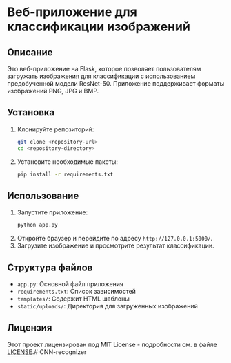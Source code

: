 # Веб-приложение для классификации изображений

## Описание
Это веб-приложение на Flask, которое позволяет пользователям загружать изображения для классификации с использованием предобученной модели ResNet-50. Приложение поддерживает форматы изображений PNG, JPG и BMP.

## Установка
1. Клонируйте репозиторий:
   ```bash
   git clone <repository-url>
   cd <repository-directory>
   ```
2. Установите необходимые пакеты:
   ```bash
   pip install -r requirements.txt
   ```

## Использование
1. Запустите приложение:
   ```bash
   python app.py
   ```
2. Откройте браузер и перейдите по адресу `http://127.0.0.1:5000/`.
3. Загрузите изображение и просмотрите результат классификации.

## Структура файлов
- `app.py`: Основной файл приложения
- `requirements.txt`: Список зависимостей
- `templates/`: Содержит HTML шаблоны
- `static/uploads/`: Директория для загруженных изображений

## Лицензия
Этот проект лицензирован под MIT License - подробности см. в файле [LICENSE](LICENSE).# CNN-recognizer
